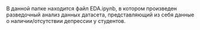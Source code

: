 В данной папке находится файл EDA.ipynb, в котором произведен разведочный анализ данных датасета, представляющий из себя данные о наличии/отсутствии депрессии у студентов.
